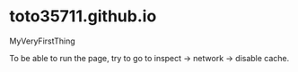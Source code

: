 # toto35711.github.io
MyVeryFirstThing

To be able to run the page, try to go to inspect -> network -> disable cache.
